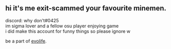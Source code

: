 hi it's me exit-scammed your favourite minemen. 
-
discord: why don't#0425 \
im sigma lover and a fellow osu player enjoying game \
i did make this account for funny things so please ignore w 

be a part of [evolife](https://evolife.club).

